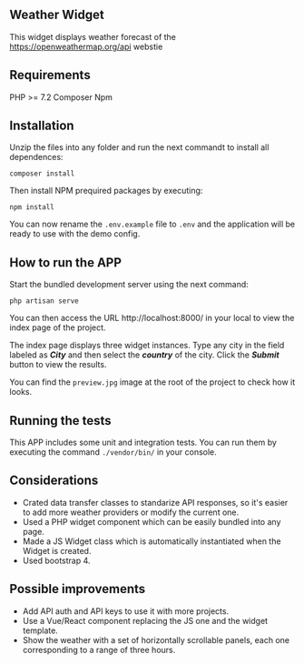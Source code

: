 ## Weather Widget

This widget displays weather forecast of the https://openweathermap.org/api webstie

## Requirements

PHP >= 7.2
Composer
Npm

## Installation

Unzip the files into any folder and run the next commandt to install all dependences:

```composer install```

Then install NPM prequired packages by executing:

```npm install```

You can now rename the ```.env.example``` file to ```.env``` and the application will be ready to use with the demo config.

## How to run the APP

Start the bundled development server using the next command:

```php artisan serve``` 

You can then access the URL http://localhost:8000/ in your local to view the index page of the project.

The index page displays three widget instances. Type any city in the field labeled as **_City_** and then select the **_country_** of the city. Click the **_Submit_** button to view the results.

You can find the ```preview.jpg``` image at the root of the project to check how it looks.

## Running the tests

This APP includes some unit and integration tests. You can run them by executing the command ```./vendor/bin/``` in your console.

## Considerations

* Crated data transfer classes to standarize API responses, so it's easier to add more weather providers or modify the current one.
* Used a PHP widget component which can be easily bundled into any page.
* Made a JS Widget class which is automatically instantiated when the Widget is created.
* Used bootstrap 4.

## Possible improvements

* Add API auth and API keys to use it with more projects.
* Use a Vue/React component replacing the JS one and the widget template.
* Show the weather with a set of horizontally scrollable panels, each one corresponding to a range of three hours.
